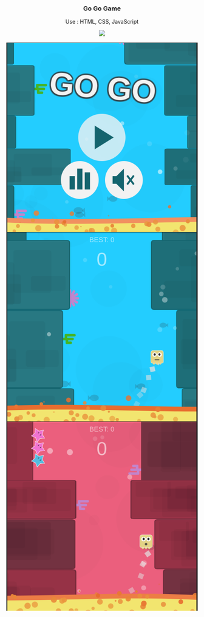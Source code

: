 <h3 align="center">Go Go Game</h3>
<p align="center">Use : HTML, CSS, JavaScript</p>
<p align="center">
  <a href="https://monishroy.github.io/go-go-game/" target="_blank">
    <img src="https://img.shields.io/badge/Play-Go%20Go%20Game-blue?style=for-the-badge">
  </a>
</p>
<img align="center" src="https://raw.githubusercontent.com/monishroy/go-go-game/refs/heads/main/go-go-1.png" />
<img align="center" src="https://raw.githubusercontent.com/monishroy/go-go-game/refs/heads/main/go-go-2.png" />
<img align="center" src="https://raw.githubusercontent.com/monishroy/go-go-game/refs/heads/main/go-go-3.png" />
